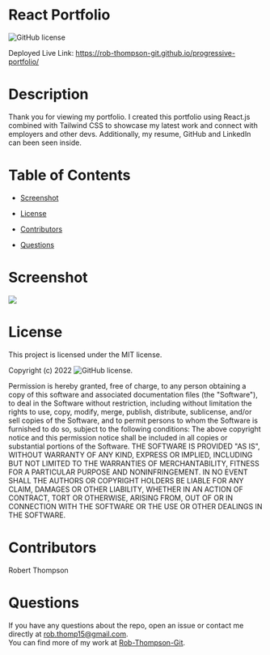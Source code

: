 

# React Portfolio
![GitHub license](https://img.shields.io/badge/license-MIT-blue.svg)<br>

Deployed Live Link: https://rob-thompson-git.github.io/progressive-portfolio/

# Description

Thank you for viewing my portfolio. I created this portfolio using React.js combined with Tailwind CSS to showcase my latest work and connect with employers and other devs. Additionally, my resume, GitHub and LinkedIn can been seen inside.

# Table of Contents 

* [Screenshot](#screenshot)

* [License](#license)

* [Contributors](#contributors)

* [Questions](#questions)

# Screenshot

![](https://media.giphy.com/media/SiJzwp2xtScagc9IzG/giphy.gif)

# License

This project is licensed under the MIT license.

Copyright (c) 2022 ![GitHub license](https://img.shields.io/badge/license-MIT-blue.svg).
        
Permission is hereby granted, free of charge, to any person obtaining a copy of this software and associated
documentation files (the "Software"), to deal in the Software without restriction, including without limitation
the rights to use, copy, modify, merge, publish, distribute, sublicense, and/or sell copies of the Software, and
to permit persons to whom the Software is furnished to do so, subject to the following conditions:
The above copyright notice and this permission notice shall be included in all copies or substantial portions
of the Software.
THE SOFTWARE IS PROVIDED "AS IS", WITHOUT WARRANTY OF ANY KIND, EXPRESS OR IMPLIED, INCLUDING BUT NOT LIMITED TO 
THE WARRANTIES OF MERCHANTABILITY, FITNESS FOR A PARTICULAR PURPOSE AND NONINFRINGEMENT. IN NO EVENT SHALL THE 
AUTHORS OR COPYRIGHT HOLDERS BE LIABLE FOR ANY CLAIM, DAMAGES OR OTHER LIABILITY, WHETHER IN AN ACTION OF CONTRACT,
TORT OR OTHERWISE, ARISING FROM, OUT OF OR IN CONNECTION WITH THE SOFTWARE OR THE USE OR OTHER DEALINGS IN THE SOFTWARE.
  
# Contributors

Robert Thompson

# Questions

If you have any questions about the repo, open an issue or contact me directly at rob.thomp15@gmail.com.<br>
You can find more of my work at [Rob-Thompson-Git](https://github.com/Rob-Thompson-Git/).

